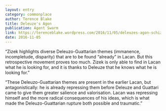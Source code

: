 ```yaml
---
layout: entry
category: commonplace
author: Terence Blake
title: Deleuze's Agon
publication: Agent Swarm
link: https://terenceblake.wordpress.com/2016/11/05/deleuzes-agon-schizophrenising-lacan/
date: 2016-11-05
---
```


“Zizek highlights diverse Deleuzo-Guattarian themes (immanence, incompletude, disparity) that are to be found “already” in Lacan. But this retrospective movement proves too much. Zizek is only able to find in Lacan what he is looking for, and it is thanks to Deleuze that he knows what he is looking for.”

“These Deleuzo-Guattarian themes are present in the earlier Lacan, but antagonistically: he is already repressing them before Deleuze and Guattari came to give them greater salience and valorisation. Lacan was repressing himself and the more radical consequences of his ideas, which is what made the Deleuzo-Guattarian rupture both possible and traumatic.”
